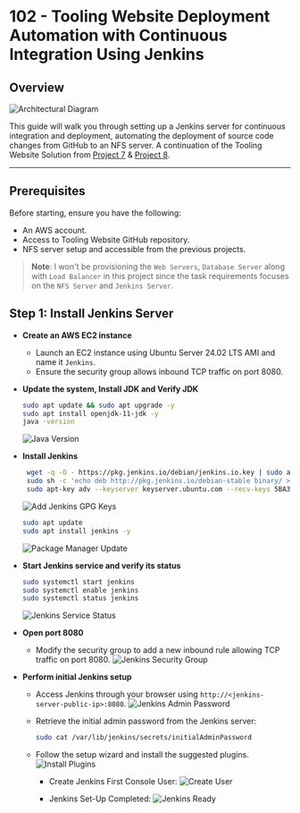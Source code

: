 # 102 - Tooling Website Deployment Automation with Continuous Integration Using Jenkins

## Overview

![Architectural Diagram](./images/Architecture-Diagram.PNG)

This guide will walk you through setting up a Jenkins server for continuous integration and deployment, automating the deployment of source code changes from GitHub to an NFS server. A continuation of the Tooling Website Solution from [Project 7](../DevOps-Tooling-Website-Solution/) & [Project 8](../Load-Balancer-Solution-With-Apache/).

---

## Prerequisites

Before starting, ensure you have the following:
- An AWS account.
- Access to Tooling Website GitHub repository.
- NFS server setup and accessible from the previous projects.

> **Note**: I won't be provisioning the `Web Servers`, `Database Server` along with `Load Balancer` in this project since the task requirements focuses on the `NFS Server` and `Jenkins Server`.

## Step 1: Install Jenkins Server

- **Create an AWS EC2 instance**
   - Launch an EC2 instance using Ubuntu Server 24.02 LTS AMI and name it `Jenkins`.
   - Ensure the security group allows inbound TCP traffic on port 8080.

- **Update the system, Install JDK and Verify JDK**
    ```sh
    sudo apt update && sudo apt upgrade -y
    sudo apt install openjdk-11-jdk -y
    java -version
    ```
    ![Java Version](./images/java-version.PNG)

- **Install Jenkins**
   ```bash
    wget -q -O - https://pkg.jenkins.io/debian/jenkins.io.key | sudo apt-key add - 
    sudo sh -c 'echo deb http://pkg.jenkins.io/debian-stable binary/ > /etc/apt/sources.list.d/jenkins.list'
    sudo apt-key adv --keyserver keyserver.ubuntu.com --recv-keys 5BA31D57EF5975CA
    ```
    ![Add Jenkins GPG Keys](./images/add-jenkins-repo-gpg-keys.PNG)

    ```bash
    sudo apt update
    sudo apt install jenkins -y
    ```
    ![Package Manager Update](./images/sudo-apt-update.PNG)

- **Start Jenkins service and verify its status**
    ```bash
    sudo systemctl start jenkins
    sudo systemctl enable jenkins
    sudo systemctl status jenkins
    ```
    ![Jenkins Service Status](./images/jenkins-service-status.PNG)

- **Open port 8080**

  - Modify the security group to add a new inbound rule allowing TCP traffic on port 8080.
   ![Jenkins Security Group](./images/jenkins-sg.PNG)

- **Perform initial Jenkins setup**

  - Access Jenkins through your browser using `http://<jenkins-server-public-ip>:8080`.
   ![Jenkins Admin Password](./images/admin-password-jenkins.PNG)
  
  - Retrieve the initial admin password from the Jenkins server:
    ```sh
    sudo cat /var/lib/jenkins/secrets/initialAdminPassword
    ```

  - Follow the setup wizard and install the suggested plugins.
   ![Install Plugins](./images/customize-jenkins.PNG)

    - Create Jenkins First Console User:
     ![Create User](./images/jenkins-create-new-user.PNG)

    - Jenkins Set-Up Completed:
     ![Jenkins Ready](./images/jenkins-ready.PNG)  

